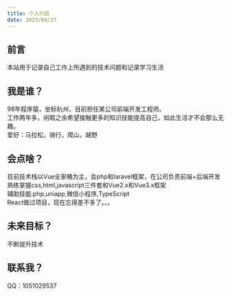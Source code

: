 ```yaml
---
title: 个人介绍
date: 2023/04/27
---
```


## 前言
本站用于记录自己工作上所遇到的技术问题和记录学习生活

## 我是谁？
98年程序猿，坐标杭州，目前担任某公司前端开发工程师。\
工作两年多，闲暇之余希望接触更多的知识技能提高自己，如此生活才不会那么无趣。\
爱好：马拉松，骑行，爬山，越野

## 会点啥？
目前技术栈以Vue全家桶为主，会php和laravel框架，在公司负责前端+后端开发\
熟练掌握css,html,javascript三件套和Vue2.x和Vue3.x框架\
辅助技能:php,uniapp,微信小程序,TypeScript\
React做过项目，现在忘得差不多了。。。

## 未来目标？
不断提升技术

## 联系我？
QQ：1051029537
